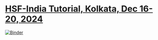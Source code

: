 # [HSF-India Tutorial, Kolkata, Dec 16-20, 2024](https://indico.cern.ch/event/1461967/overview)

[![Binder](https://binderhub.ssl-hep.org/badge_logo.svg)](https://binderhub.ssl-hep.org/v2/gh/research-software-collaborations/courses-hsf-india-december2024/HEAD?gpuModel=&gpuCount=1&cudaMajor=undefined&cudaMinor=undefined&qos=Guaranteed&cpu=1&memory=2.5&site=nrp)
